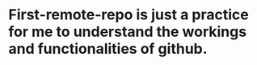 # First-remote-repo is just a practice for me to understand the workings and functionalities of github.

